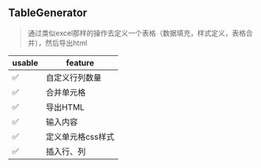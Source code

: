 ## TableGenerator

> 通过类似excel那样的操作去定义一个表格（数据填充，样式定义，表格合并），然后导出html

| usable | feature |
|------ | ------ |
| ✅   | 自定义行列数量  |
|  ✅   | 合并单元格  |
|  ✅   | 导出HTML  |
|  ✅   | 输入内容  |
|  ✅   | 定义单元格css样式  |
|  ✅ | 插入行、列  | 
